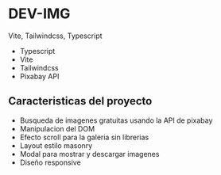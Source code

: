 # DEV-IMG
Vite, Tailwindcss, Typescript

- Typescript
- Vite
- Tailwindcss
- Pixabay API

## Caracteristicas del proyecto

- Busqueda de imagenes gratuitas usando la API de pixabay
- Manipulacion del DOM
- Efecto scroll para la galeria sin librerias
- Layout estilo masonry
- Modal para mostrar y descargar imagenes
- Diseño responsive
